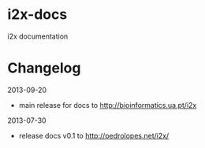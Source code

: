 i2x-docs
========

i2x documentation

Changelog
=========

2013-09-20

* main release for docs to http://bioinformatics.ua.pt/i2x

2013-07-30

* release docs v0.1 to http://pedrolopes.net/i2x/
